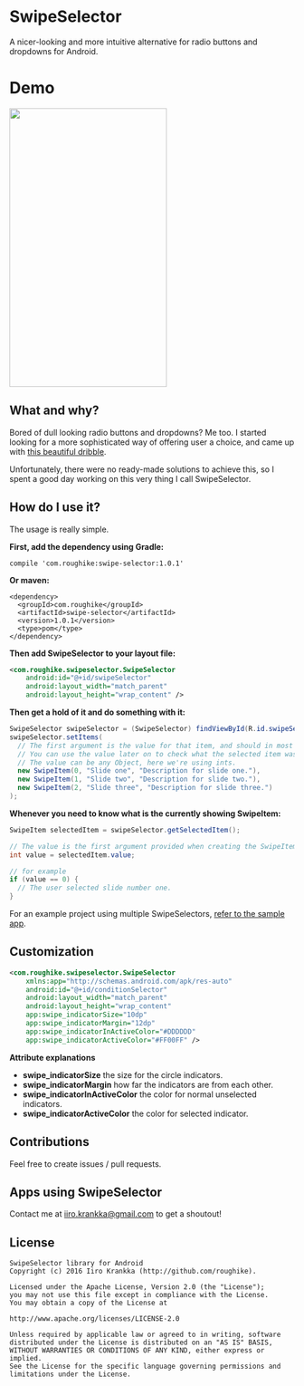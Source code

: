 # SwipeSelector
A nicer-looking and more intuitive alternative for radio buttons and dropdowns for Android.

# Demo
<img src="https://raw.githubusercontent.com/roughike/SwipeSelector/master/swipeselector_demo.gif" width="278" height="492" />


## What and why?

Bored of dull looking radio buttons and dropdowns? Me too. I started looking for a more sophisticated way of offering user a choice, and came up with [this beautiful dribble](https://dribbble.com/shots/2343630-Create-Shipment).

Unfortunately, there were no ready-made solutions to achieve this, so I spent a good day working on this very thing I call SwipeSelector.

## How do I use it?

The usage is really simple.

**First, add the dependency using Gradle:**

```
compile 'com.roughike:swipe-selector:1.0.1'
```

**Or maven:**
```
<dependency>
  <groupId>com.roughike</groupId>
  <artifactId>swipe-selector</artifactId>
  <version>1.0.1</version>
  <type>pom</type>
</dependency>
```

**Then add SwipeSelector to your layout file:**

```xml
<com.roughike.swipeselector.SwipeSelector
    android:id="@+id/swipeSelector"
    android:layout_width="match_parent"
    android:layout_height="wrap_content" />
```

**Then get a hold of it and do something with it:**

```java
SwipeSelector swipeSelector = (SwipeSelector) findViewById(R.id.swipeSelector);
swipeSelector.setItems(
  // The first argument is the value for that item, and should in most cases be unique.
  // You can use the value later on to check what the selected item was.
  // The value can be any Object, here we're using ints.
  new SwipeItem(0, "Slide one", "Description for slide one."),
  new SwipeItem(1, "Slide two", "Description for slide two."),
  new SwipeItem(2, "Slide three", "Description for slide three.")
);
```

**Whenever you need to know what is the currently showing SwipeItem:**
```java
SwipeItem selectedItem = swipeSelector.getSelectedItem();

// The value is the first argument provided when creating the SwipeItem.
int value = selectedItem.value;

// for example
if (value == 0) {
  // The user selected slide number one.
}
```

For an example project using multiple SwipeSelectors, [refer to the sample app](https://github.com/roughike/SwipeSelector/tree/master/sample/src/main).

## Customization

```xml
<com.roughike.swipeselector.SwipeSelector
    xmlns:app="http://schemas.android.com/apk/res-auto"
    android:id="@+id/conditionSelector"
    android:layout_width="match_parent"
    android:layout_height="wrap_content"
    app:swipe_indicatorSize="10dp"
    app:swipe_indicatorMargin="12dp"
    app:swipe_indicatorInActiveColor="#DDDDDD"
    app:swipe_indicatorActiveColor="#FF00FF" />
```

**Attribute explanations**

* **swipe_indicatorSize** the size for the circle indicators.
* **swipe_indicatorMargin** how far the indicators are from each other.
* **swipe_indicatorInActiveColor** the color for normal unselected indicators.
* **swipe_indicatorActiveColor** the color for selected indicator.

## Contributions

Feel free to create issues / pull requests.

## Apps using SwipeSelector

Contact me at iiro.krankka@gmail.com to get a shoutout!

## License

```
SwipeSelector library for Android
Copyright (c) 2016 Iiro Krankka (http://github.com/roughike).

Licensed under the Apache License, Version 2.0 (the "License");
you may not use this file except in compliance with the License.
You may obtain a copy of the License at

http://www.apache.org/licenses/LICENSE-2.0

Unless required by applicable law or agreed to in writing, software
distributed under the License is distributed on an "AS IS" BASIS,
WITHOUT WARRANTIES OR CONDITIONS OF ANY KIND, either express or implied.
See the License for the specific language governing permissions and
limitations under the License.
```
